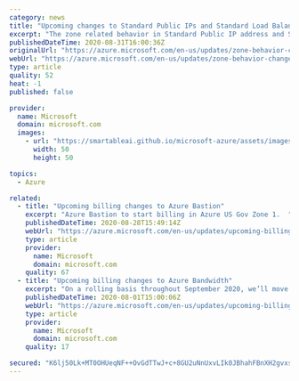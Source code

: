```yaml
---
category: news
title: "Upcoming changes to Standard Public IPs and Standard Load Balancers"
excerpt: "The zone related behavior in Standard Public IP address and Standard Load Balancer is being changed."
publishedDateTime: 2020-08-31T16:00:36Z
originalUrl: "https://azure.microsoft.com/en-us/updates/zone-behavior-change/"
webUrl: "https://azure.microsoft.com/en-us/updates/zone-behavior-change/"
type: article
quality: 52
heat: -1
published: false

provider:
  name: Microsoft
  domain: microsoft.com
  images:
    - url: "https://smartableai.github.io/microsoft-azure/assets/images/organizations/microsoft.com-50x50.jpg"
      width: 50
      height: 50

topics:
  - Azure

related:
  - title: "Upcoming billing changes to Azure Bastion"
    excerpt: "Azure Bastion to start billing in Azure US Gov Zone 1.  "
    publishedDateTime: 2020-08-28T15:49:14Z
    webUrl: "https://azure.microsoft.com/en-us/updates/upcoming-billing-changes-to-azure-bastion/"
    type: article
    provider:
      name: Microsoft
      domain: microsoft.com
    quality: 67
  - title: "Upcoming billing changes to Azure Bandwidth"
    excerpt: "On a rolling basis throughout September 2020, we’ll move Bandwidth to a source–destination billing model. Additionally, metering will be divided into inter-region meter IDs."
    publishedDateTime: 2020-08-01T15:00:06Z
    webUrl: "https://azure.microsoft.com/en-us/updates/upcoming-billing-changes-to-azure-bandwidth/"
    type: article
    provider:
      name: Microsoft
      domain: microsoft.com
    quality: 17

secured: "K6lj50Lk+MT0OHUeqNF++OvGdTTwJ+c+8GU2uNnUxvLIk0JBhahFBnXH2gvxsCmhChUJeyY6uvesFr7mQMnDJpmRAjqucPDKTpliFs+ktcyxmH6IhoUft11Sl8ghkGFV9b/Isu1UfOzSE2kZLryteb+o5/8OP6jfa0KgKPHowRyCXsHm4056KyblR4EJp0Xn1pABvnHvSmPtegwZPhp4/I+j2VKsba12bFsydsI2mmt8VwFvb6a9POpDU9K4dGmbArJpd4WTYaf0OydYvB7ZAnFdyp6+vApqPDRep+Z0L6SnwPLAQclGcowCsB7EZzeqy+KGmCuM0W3+D3oFU8q4I3qAgVHY8MZvCt2goN6WZoM=;OtxLieY7Ynz6Fw1kLJAqJg=="
---
```


